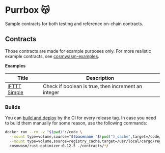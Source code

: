 # Purrbox 😽

Sample contracts for both testing and reference on-chain contracts.

## Contracts

Those contracts are made for example purposes only. For more realistic example contracts, see [cosmwasm-examples](https://github.com/CosmWasm/cosmwasm-examples).

**Examples**

| Title | Description |
|---|---|
| [IFTTT Simple](./contracts/ifttt-simple) | Check if boolean is true, then increment an integer |

### Builds

You can [build and deploy](https://github.com/CronCats/cw-purrbox/releases) by the CI for every release tag. In case you need to build them manually for some reason, use the following commands:

```sh
docker run --rm -v "$(pwd)":/code \
  --mount type=volume,source="$(basename "$(pwd)")_cache",target=/code/target \
  --mount type=volume,source=registry_cache,target=/usr/local/cargo/registry \
  cosmwasm/rust-optimizer:0.12.5 ./contracts/*/
